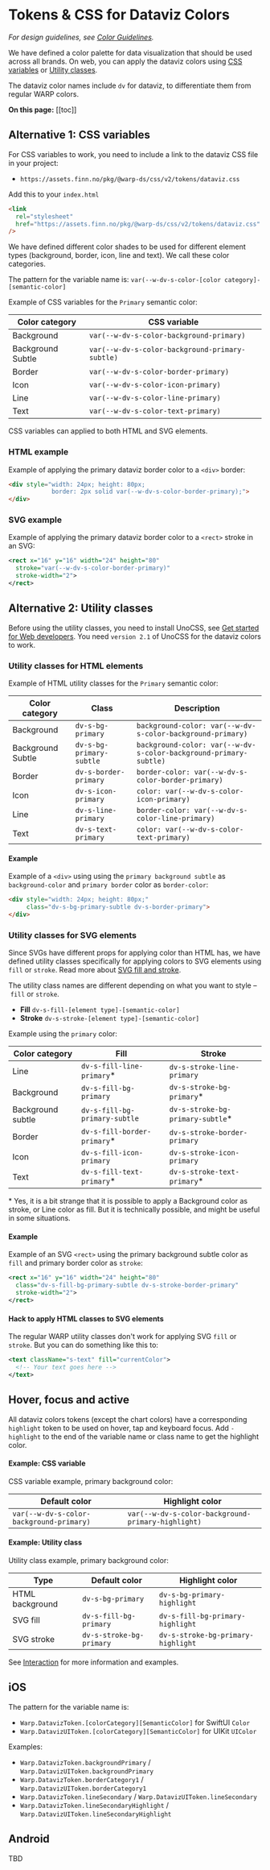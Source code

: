 # Tokens & CSS for Dataviz Colors

*For design guidelines, see [Color Guidelines](/foundations/data-visualization/color/introduction/).*

We have defined a color palette for data visualization that should be used across all brands. On web, you can apply the dataviz colors using [CSS variables](#alternative-1-css-variables) or [Utility classes](#alternative-2-utility-classes). 

The dataviz color names include `dv` for dataviz, to differentiate them from regular WARP colors.

**On this page:**
[[toc]]

## Alternative 1: CSS variables
For CSS variables to work, you need to include a link to the dataviz CSS file in your project:

- `https://assets.finn.no/pkg/@warp-ds/css/v2/tokens/dataviz.css`

Add this to your `index.html`

```html
<link
  rel="stylesheet"
  href="https://assets.finn.no/pkg/@warp-ds/css/v2/tokens/dataviz.css"
/>
```

We have defined different color shades to be used for different element types (background, border, icon, line and text). We call these color categories. 

The pattern for the variable name is: `var(--w-dv-s-color-[color category]-[semantic-color]`

Example of CSS variables for the `Primary` semantic color:

| Color category | CSS variable      |  
| -------------- | ----------------- | 
| Background     | `var(--w-dv-s-color-background-primary)` | 
| Background Subtle | `var(--w-dv-s-color-background-primary-subtle)` | 
| Border         | `var(--w-dv-s-color-border-primary)` |
| Icon           | `var(--w-dv-s-color-icon-primary)` |
| Line           | `var(--w-dv-s-color-line-primary)` |
| Text           | `var(--w-dv-s-color-text-primary)` |

CSS variables can applied to both HTML and SVG elements. 

### HTML example
Example of applying the primary dataviz border color to a `<div>` border:

``` html
<div style="width: 24px; height: 80px; 
            border: 2px solid var(--w-dv-s-color-border-primary);">
</div>
```  

### SVG example
Example of applying the primary dataviz border color to a `<rect>` stroke in an SVG:

``` xml
<rect x="16" y="16" width="24" height="80"
  stroke="var(--w-dv-s-color-border-primary)" 
  stroke-width="2">
</rect>

```  

## Alternative 2: Utility classes

Before using the utility classes, you need to install UnoCSS, see [Get started for Web developers](/get-started/developers/web/). You need `version 2.1` of UnoCSS for the dataviz colors to work.

### Utility classes for HTML elements

Example of HTML utility classes for the `Primary` semantic color:

| Color category | Class   | Description |  
| -------------- | ------------------- |  ----------------- | 
| Background     | `dv-s-bg-primary` |  `background-color: var(--w-dv-s-color-background-primary)` |
| Background Subtle | `dv-s-bg-primary-subtle` |  `background-color: var(--w-dv-s-color-background-primary-subtle)` |  
| Border         | `dv-s-border-primary` |`border-color: var(--w-dv-s-color-border-primary)` |
| Icon           | `dv-s-icon-primary` | `color: var(--w-dv-s-color-icon-primary)` |
| Line           | `dv-s-line-primary` | `border-color: var(--w-dv-s-color-line-primary)` |
| Text           | `dv-s-text-primary` | `color: var(--w-dv-s-color-text-primary)` |

#### Example

Example of a `<div>` using using the `primary background subtle` as `background-color` and `primary border` color as `border-color`: 

``` html
<div style="width: 24px; height: 80px;" 
     class="dv-s-bg-primary-subtle dv-s-border-primary">
</div>
```  

### Utility classes for SVG elements

Since SVGs have different props for applying color than HTML has, we have defined utility classes specifically for applying colors to SVG elements using `fill` or `stroke`. Read more about [SVG fill and stroke](https://developer.mozilla.org/en-US/docs/Web/SVG/Tutorial/Fills_and_Strokes).

The utility class names are different depending on what you want to style – `fill` or `stroke`. 
- **Fill** `dv-s-fill-[element type]-[semantic-color]`
- **Stroke** `dv-s-stroke-[element type]-[semantic-color]`


Example using the `primary` color:

| Color category | Fill                | Stroke               |
| -------------- | ------------------- | ------------------- |
| Line           | `dv-s-fill-line-primary`* | `dv-s-stroke-line-primary` |
| Background     | `dv-s-fill-bg-primary` | `dv-s-stroke-bg-primary`* |  
| Background subtle | `dv-s-fill-bg-primary-subtle` | `dv-s-stroke-bg-primary-subtle`* |
| Border         | `dv-s-fill-border-primary`* | `dv-s-stroke-border-primary` |
| Icon           | `dv-s-fill-icon-primary` | `dv-s-stroke-icon-primary` | 
| Text           | `dv-s-fill-text-primary`* | `dv-s-stroke-text-primary`* | 

 \* Yes, it is a bit strange that it is possible to apply a Background color as stroke, or Line color as fill. But it is technically possible, and might be useful in some situations.


#### Example
Example of an SVG `<rect>` using the primary background subtle color as `fill` and primary border color as `stroke`: 

``` xml
<rect x="16" y="16" width="24" height="80"
  class="dv-s-fill-bg-primary-subtle dv-s-stroke-border-primary"
  stroke-width="2">
</rect>
```  


#### Hack to apply HTML classes to SVG elements

The regular WARP utility classes don't work for applying SVG `fill` or `stroke`. But you can do something like this to:

``` xml
<text className="s-text" fill="currentColor">
  <!-- Your text goes here -->
</text>
```  

## Hover, focus and active

All dataviz colors tokens (except the chart colors) have a corresponding `highlight` token to be used on hover, tap and keyboard focus. Add `-highlight` to the end of the variable name or class name to get the highlight color.

#### Example: CSS variable

CSS variable example, primary background color:

| Default color | Highlight color |  
| ----- | ------ | 
| `var(--w-dv-s-color-background-primary)` | `var(--w-dv-s-color-background-primary-highlight)` | 

#### Example: Utility class

Utility class example, primary background color:

| Type | Default color | Highlight color |  
| --- | ----- | ------ |  
| HTML background | `dv-s-bg-primary` | `dv-s-bg-primary-highlight` | 
| SVG fill| `dv-s-fill-bg-primary` | `dv-s-fill-bg-primary-highlight` | 
| SVG stroke| `dv-s-stroke-bg-primary` | `dv-s-stroke-bg-primary-highlight` | 

See [Interaction](/foundations/data-visualization/interaction/) for more information and examples.

## iOS

The pattern for the variable name is: 
- `Warp.DatavizToken.[colorCategory][SemanticColor]` for SwiftUI `Color`
- `Warp.DatavizUIToken.[colorCategory][SemanticColor]` for UIKit `UIColor`

Examples:
- `Warp.DatavizToken.backgroundPrimary` / `Warp.DatavizUIToken.backgroundPrimary`
- `Warp.DatavizToken.borderCategory1` / `Warp.DatavizUIToken.borderCategory1`
- `Warp.DatavizToken.lineSecondary` / `Warp.DatavizUIToken.lineSecondary`
- `Warp.DatavizToken.lineSecondaryHighlight` / `Warp.DatavizUIToken.lineSecondaryHighlight`
 

## Android

TBD

